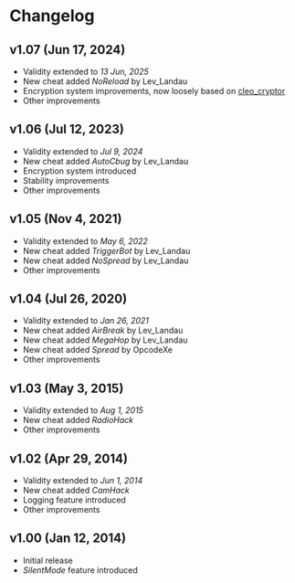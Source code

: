 # Changelog

## v1.07 (Jun 17, 2024)

- Validity extended to *13 Jun, 2025*
- New cheat added *NoReload* by Lev_Landau
- Encryption system improvements, now loosely based on [cleo_cryptor](https://github.com/lev-landau-official/cleo_cryptor)
- Other improvements

## v1.06 (Jul 12, 2023)

- Validity extended to *Jul 9, 2024*
- New cheat added *AutoCbug* by Lev_Landau
- Encryption system introduced
- Stability improvements
- Other improvements

## v1.05 (Nov 4, 2021)

- Validity extended to *May 6, 2022*
- New cheat added *TriggerBot* by Lev_Landau
- New cheat added *NoSpread* by Lev_Landau
- Other improvements

## v1.04 (Jul 26, 2020)

- Validity extended to *Jan 26, 2021*
- New cheat added *AirBreak* by Lev_Landau
- New cheat added *MegaHop* by Lev_Landau
- New cheat added *Spread* by OpcodeXe
- Other improvements

## v1.03 (May 3, 2015)

- Validity extended to *Aug 1, 2015*
- New cheat added *RadioHack*
- Other improvements

## v1.02 (Apr 29, 2014)

- Validity extended to *Jun 1, 2014*
- New cheat added *CamHack*
- Logging feature introduced
- Other improvements

## v1.00 (Jan 12, 2014)

- Initial release
- *SilentMode* feature introduced
